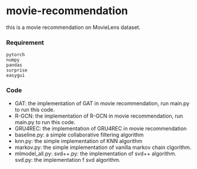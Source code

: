 # movie-recommendation

this is a movie recommendation on MovieLens dataset.

### Requirement
```
pytorch
numpy
pandas
surprise
easygui
```

### Code
- GAT: the implementation of GAT in movie recommendation, run main.py to run this code.
- R-GCN: the implementation of R-GCN in movie recommendation, run main.py to run this code.
- GRU4REC: the implementation of GRU4REC in movie recommendation
- baseline.py: a simple collaborative filtering algorithm
- knn.py: the simple implementation of KNN algorithm
- markov.py: the simple implementation of vanilla markov chain clgorithm.
- mlmodel_all.py: 
svd++.py: the implementation of svd++ algorithm.
svd.py: the implementation f svd algorithm.
